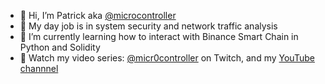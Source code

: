 - 👋 Hi, I’m Patrick aka [@microcontroller](https://github.com/microcontroller)
- 👀 My day job is in system security and network traffic analysis
- 🌱 I’m currently learning how to interact with Binance Smart Chain in Python and Solidity
- 💞️ Watch my video series: [@micr0controller](https://www.twitch.tv/micr0controller) on Twitch, and my [YouTube channnel](https://www.youtube.com/channel/UCVs04q4itr04j-7ZH8xUeeg)

<!---
- 📫 How to reach me ...
microcontroller/microcontroller is a ✨ special ✨ repository because its `README.md` (this file) appears on your GitHub profile.
You can click the Preview link to take a look at your changes.
--->
